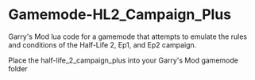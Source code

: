 # Gamemode-HL2_Campaign_Plus
Garry's Mod lua code for a gamemode that attempts to emulate the rules and conditions of the Half-Life 2, Ep1, and Ep2 campaign.

Place the half-life_2_campaign_plus into your Garry's Mod gamemode folder
